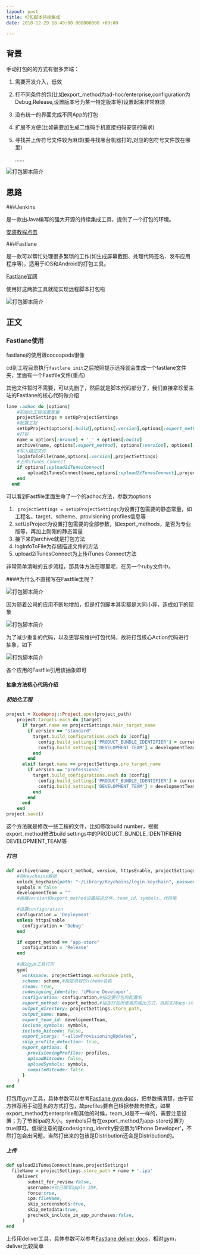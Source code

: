 ```yaml
---
layout: post
title: 打包脚本持续集成
date: 2018-12-29 18:49:00.000000000 +09:00

---
```


## 背景

手动打包的的方式有很多弊端：

1. 需要开发介入，低效

2. 打不同条件的包(比如export_method为ad-hoc/enterprise,configuration为Debug,Release,设置版本号为某一特定版本等)设置起来非常麻烦

3. 没有统一的界面完成不同App的打包

4. 扩展不方便(比如需要加生成二维码手机直接扫码安装的需求)

5. 寻找并上传符号文件较为麻烦(要寻找哪台机器打的,对应的包符号文件放在哪里)

   ……

![打包脚本简介](https://github.com/JasonMR7/JasonMR7.github.io/raw/master/assets/images/表情包/令人头大鸭.jpeg)

## 思路

###Jenkins

是一款由Java编写的强大开源的持续集成工具，提供了一个打包的环境。

[安装教程点击](https://www.jianshu.com/p/047ac4c39297)

###Fastlane

是一款可以帮忙处理很多繁琐的工作(如生成屏幕截图、处理代码签名、发布应用程序等)，适用于iOS和Android的打包工具。

[Fastlane官网](https://docs.fastlane.tools)



使用好这两款工具就能实现远程脚本打包啦

![打包脚本简介](https://github.com/JasonMR7/JasonMR7.github.io/raw/master/assets/images/表情包/欢呼.gif)



## 正文

### Fastlane使用

fastlane的使用跟cocoapods很像

cd到工程目录执行```fastlane init```之后按照提示选择就会生成一个fastlane文件夹，里面有一个Fastfile文件(重点)

其他文件暂时不需要，可以先删了，然后就是脚本代码部分了，我们直接拿珍爱主站的Fastlane的核心代码做介绍



````ruby
lane :adhoc do |options|
    #初始化工程设置常量
    projectSettings = setUpProjectSettings
    #配置工程
    setUpProject(options[:build],options[:version],options[:export_method],options[:forceAppVersion],options[:httpsEnable],projectSettings)
    #打包
    name = options[:branch] + '_' + options[:build]
    archive(name, options[:export_method], options[:version], options[:httpsEnable], projectSettings)
    #写入描述文件
    logInfoToFile(name,options[:version],projectSettings)
    #上传iTunes Connect
    if options[:upload2iTunesConnect]
        upload2iTunesConnect(name,options[:upload2iTunesConnect],projectSettings)
    end
  end
````

可以看到Fastfile里面生命了一个的adhoc方法，参数为options

1. ``` projectSettings = setUpProjectSettings```为设置打包需要的静态常量，如工程名、target、scheme、provisioning profiles信息等
2. setUpProject为设置打包需要的全部参数，如export_methods，是否为专业版等，再加上刚刚的静态常量
3. 接下来的archive就是打包方法
4. logInfoToFile为存储描述文件的方法
5. upload2iTunesConnect为上传iTunes Connect方法

非常简单清晰的五步流程，那具体方法在哪里呢，在另一个ruby文件中。



####为什么不直接写在Fastfile里呢？

![打包脚本简介](https://github.com/JasonMR7/JasonMR7.github.io/raw/master/assets/images/表情包/怎么肥四.jpeg)



因为随着公司的应用不断地增加，但是打包脚本其实都是大同小异，造成如下的现象

![打包脚本简介](https://github.com/JasonMR7/JasonMR7.github.io/raw/master/assets/images/2018-12-29-打包脚本持续集成/打包action抽象前.png)

为了减少重复的代码，以及更容易维护打包代码，故将打包核心Action代码进行抽象，如下

![打包脚本简介](https://github.com/JasonMR7/JasonMR7.github.io/raw/master/assets/images/2018-12-29-打包脚本持续集成/打包action抽象后.png)

各个应用的Fastfile引用该抽象即可



#### 抽象方法核心代码介绍

##### 初始化工程

```ruby
project = Xcodeproj::Project.open(project_path)
    project.targets.each do |target|
      if target.name == projectSettings.main_target_name
        if version == "standard"
          target.build_configurations.each do |config|
            config.build_settings['PRODUCT_BUNDLE_IDENTIFIER'] = currentIdentifier
            config.build_settings['DEVELOPMENT_TEAM'] = developmentTeam
          end
        end
      elsif target.name == projectSettings.pro_target_name
        if version == "professional"
          target.build_configurations.each do |config|
            config.build_settings['PRODUCT_BUNDLE_IDENTIFIER'] = currentIdentifier
            config.build_settings['DEVELOPMENT_TEAM'] = developmentTeam
          end
        end
      end
    end
project.save()
```

这个方法就是修改一些工程的文件，比如修改build number，根据export_method修改build settings中的PRODUCT_BUNDLE_IDENTIFIER和DEVELOPMENT_TEAM等



##### 打包

```ruby
def archive(name , export_method, version, httpsEnable, projectSettings)
    #将keychains解锁
    unlock_keychain(path: "~/Library/Keychains/login.keychain", password: "mac")
    symbols = false
    developmentTeam = ""
    #根据version和export_method设置描述文件、team_id、symbols，代码略

    #设置configuration
    configuration = 'Deployment'
    unless httpsEnable
      configuration = 'Debug'
    end

    if export_method == "app-store"
      configuration = 'Release'
    end
    
	#通过gym工具打包
    gym(
      workspace: projectSettings.workspace_path,
      scheme: scheme,#指定项目的scheme名称
      clean: true,
      codesigning_identity: 'iPhone Developer',
      configuration: configuration,#指定要打包的配置名
      export_method: export_method,#指定打包所使用的输出方式，目前支持app-store, package, ad-hoc, enterprise, development, 和developer-id，即xcodebuild的method参数
      output_directory: projectSettings.store_path,
      output_name: name,
      export_team_id: developmentTeam,
      include_symbols: symbols,
      include_bitcode: false,
      export_xcargs: "-allowProvisioningUpdates",
      skip_profile_detection: true,
      export_options: {
        provisioningProfiles: profiles,
        uploadBitcode: false,
        uploadSymbols: symbols,
        compileBitcode: false
      }
    )
end
```

打包用gym工具，具体参数可以参考[Fastlane gym docs](https://docs.fastlane.tools/actions/build_app/#build_app)，把参数搞清楚，由于官方推荐用手动签名的方式打包，故profiles要自己根据参数去修改，如果export_method为enterprise和其他的时候，team_id是不一样的，需要注意设置；为了节省ipa的大小，symbols只有在export_method为app-store设置为true即可。值得注意的是codesigning_identity要设置为'iPhone Developer'，不然打包会出问题，当然打出来的包该是Distribution还会是Distribution的。



##### 上传

```ruby
def upload2iTunesConnect(name,projectSettings)
  fileName = projectSettings.store_path + name + '.ipa'
    deliver(
        submit_for_review:false,
        username:#自己填写apple ID#,
        force:true,
        ipa:fileName,
        skip_screenshots:true,
        skip_metadata:true,
        precheck_include_in_app_purchases:false,
      )
end
```

上传用deliver工具，具体参数可以参考[Fastlane deliver docs](https://docs.fastlane.tools/actions/deliver/#deliver)，相对gym，deliver比较简单



